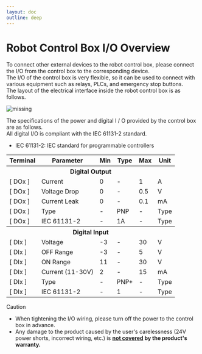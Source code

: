 ```yaml
---
layout: doc
outline: deep
---
```


# Robot Control Box I/O Overview

To connect other external devices to the robot control box, please connect the I/O from the control box to the corresponding device.<br>
The I/O of the control box is very flexible, so it can be used to connect with various equipment such as relays, PLCs, and emergency stop buttons.<br>
The layout of the electrical interface inside the robot control box is as follows.

![missing](/manual/common/installation/7.png)

The specifications of the power and digital I / O provided by the control box are as follows.<br>
All digital I/O is compliant with the IEC 61131-2 standard.

- IEC 61131-2: IEC standard for programmable controllers

<div class="center-align th-align td-align">
  <table>
    <tr>
      <th>Terminal</th>
      <th>Parameter</th>
      <th>Min</th>
      <th>Type</th>
      <th>Max</th>
      <th>Unit</th>
    </tr>
    <tr>
      <th colspan=6>Digital Output</th>
    </tr>
    <tr>
      <td>[ DOx ]</td>
      <td>Current</td>
      <td>0</td>
      <td>-</td>
      <td>1</td>
      <td>A</td>
    </tr>
    <tr>
      <td>[ DOx ]</td>
      <td>Voltage Drop</td>
      <td>0</td>
      <td>-</td>
      <td>0.5</td>
      <td>V</td>
    </tr>
    <tr>
      <td>[ DOx ]</td>
      <td>Current Leak</td>
      <td>0</td>
      <td>-</td>
      <td>0.1</td>
      <td>mA</td>
    </tr>
    <tr>
      <td>[ DOx ]</td>
      <td>Type</td>
      <td>-</td>
      <td>PNP</td>
      <td>-</td>
      <td>Type</td>
    </tr>
    <tr>
      <td>[ DOx ]</td>
      <td>IEC 61131-2</td>
      <td>-</td>
      <td>1A</td>
      <td>-</td>
      <td>Type</td>
    </tr>
    <tr>
      <th colspan=6>Digital Input</th>
    </tr>
    <tr>
      <td>[ DIx ]</td>
      <td>Voltage</td>
      <td>-3</td>
      <td>-</td>
      <td>30</td>
      <td>V</td>
    </tr>
    <tr>
      <td>[ DIx ]</td>
      <td>OFF Range</td>
      <td>-3</td>
      <td>-</td>
      <td>5</td>
      <td>V</td>
    </tr>
    <tr>
      <td>[ DIx ]</td>
      <td>ON Range</td>
      <td>11</td>
      <td>-</td>
      <td>30</td>
      <td>V</td>
    </tr>
    <tr>
      <td>[ DIx ]</td>
      <td>Current (11-30V)</td>
      <td>2</td>
      <td>-</td>
      <td>15</td>
      <td>mA</td>
    </tr>
    <tr>
      <td>[ DIx ]</td>
      <td>Type</td>
      <td>-</td>
      <td>PNP+</td>
      <td>-</td>
      <td>Type</td>
    </tr>
    <tr>
      <td>[ DIx ]</td>
      <td>IEC 61131-2</td>
      <td>-</td>
      <td>1</td>
      <td>-</td>
      <td>Type</td>
    </tr>
  </table>
</div>

<div class="warning custom-block">
  <p class="custom-block-title">Caution</p>
  <ul>
    <li>When tightening the I/O wiring, please turn off the power to the control box in advance.</li>
    <li>Any damage to the product caused by the user's carelessness (24V power shorts, incorrect wiring, etc.) is <b><u>not covered</u> by the product's warranty.</b></li>
  </ul>
</div>

